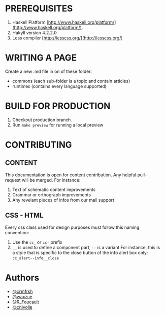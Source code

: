 


PREREQUISITES
=============

1. Haskell Platform [http://www.haskell.org/platform/](http://www.haskell.org/platform/).
3. Hakyll version 4.2.2.0
2. Less compiler [http://lesscss.org/](http://lesscss.org/)

WRITING A PAGE
==============
Create a new .md file in on of these folder:
* commons (each sub-folder is a topic and contain articles)
* runtimes (contains every language supported)


BUILD FOR PRODUCTION
====================

1. Checkout production branch.
4. Run `make preview` for running a local preview


CONTRIBUTING
============

CONTENT
-------
This documentation is open for content contribution.
Any helpful pull-request will be merged. For instance:
1. Text of schematic content improvements
2. Grammar or orthograph improvements
3. Any revelant pieces of infos from our mail support


CSS - HTML
----------
Every css class used for design purposes must follow this naming convention:
1. Use the `cc_` or `cc-` prefix
2. `__`  is used to define a component part,  `--` is a variant
For instance, this is a style that is specific to the close button of the info alert box only:
  `cc_alert--info__close`

Authors
=======
* [@crmfrsh](http://twitter.com/crmfrsh)
* [@waxzce](http://twitter.com/waxzce)
* [@R_Foucault‎](http://twitter.com/R_Foucault‎)
* [@cnivolle](http://twitter.com/cnivolle)